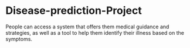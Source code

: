 # Disease-prediction-Project
People can access a system that offers them medical guidance and strategies, as well as a tool to help them identify their illness based on the symptoms.
